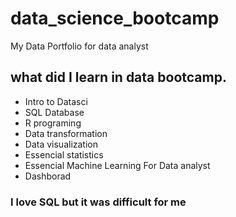 # data_science_bootcamp
My Data Portfolio for data analyst

## what did I learn in data bootcamp. 
- Intro to Datasci
- SQL Database
- R programing
- Data transformation
- Data visualization
- Essencial statistics
- Essencial Machine Learning For Data analyst
- Dashborad

### I love SQL  but it was difficult for me
